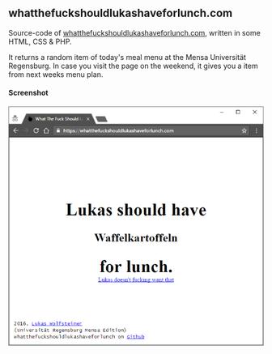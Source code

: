 ## whatthefuckshouldlukashaveforlunch.com

Source-code of [whatthefuckshouldlukashaveforlunch.com](http://whatthefuckshouldlukashaveforlunch.com), written in some HTML, CSS & PHP.

It returns a random item of today's meal menu at the Mensa Universität Regensburg.
In case you visit the page on the weekend, it gives you a item from next weeks menu plan.

#### Screenshot

![screenshot](screenshot.png)